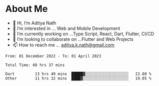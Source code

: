 # About Me

- 👋 Hi, I’m Aditya Nath
- 👀 I’m interested in ... Web and Mobile Development
- 🌱 I’m currently working on ...Type Script, React, Dart, Flutter, CI/CD
- 💞️ I’m looking to collaborate on ...Flutter and Web Projects
- 📫 How to reach me ... aditya.k.nath@gmail.com

<!--START_SECTION:waka-->

```text
From: 01 December 2022 - To: 01 April 2023

Total Time: 60 hrs 37 mins

Dart         13 hrs 49 mins  █████▓░░░░░░░░░░░░░░░░░░░   22.80 %
Other        11 hrs 32 mins  ████▓░░░░░░░░░░░░░░░░░░░░   19.05 %
```

<!--END_SECTION:waka-->

<!---
kronosking007/kronosking007 is a ✨ special ✨ repository because its `README.md` (this file) appears on your GitHub profile.
You can click the Preview link to take a look at your changes.
--->
